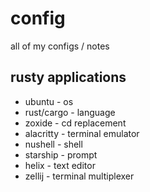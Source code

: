 # config
all of my configs / notes

## rusty applications
- ubuntu - os
- rust/cargo - language
- zoxide - cd replacement
- alacritty - terminal emulator
- nushell - shell
- starship - prompt
- helix - text editor
- zellij - terminal multiplexer

